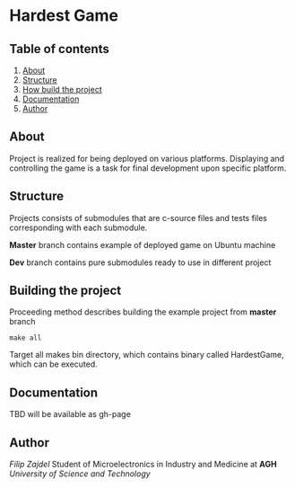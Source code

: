 # Hardest Game

## Table of contents

1. [About](#about)
2. [Structure](#structure)
3. [How build the project](#building-the-project)
4. [Documentation](#documentation)
5. [Author](#author)


## About

Project is realized for being deployed on various platforms. Displaying and controlling the game is a task for final development upon specific platform.

## Structure

Projects consists of submodules that are c-source files and tests files corresponding with each submodule. 

**Master** branch contains example of deployed game on Ubuntu machine

**Dev** branch contains pure submodules ready to use in different project

## Building the project

Proceeding method describes building the example project from **master** branch

```shell
make all
```

Target all makes bin directory, which contains binary called HardestGame, which can be executed.

## Documentation

TBD will be available as gh-page

## Author

*Filip Zajdel*
Student of Microelectronics in Industry and Medicine at **AGH** *University of Science and Technology*